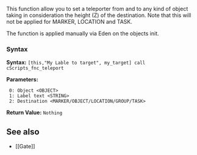 <img align="right" width="0" height="0" src="">This function allow you to set a teleporter from and to any kind of object taking in consideration the height (Z) of the destination. Note that this will not be applied for MARKER, LOCATION and TASK.

The function is applied manually via Eden on the objects init.

### Syntax
**Syntax:** `[this,"My Lable to target", my_target] call cScripts_fnc_teleport`

**Parameters:**
```
 0: Object <OBJECT>
 1: Label text <STRING>
 2: Destination <MARKER/OBJECT/LOCATION/GROUP/TASK>
```

**Return Value:** ```Nothing```

## See also
* [[Gate]]